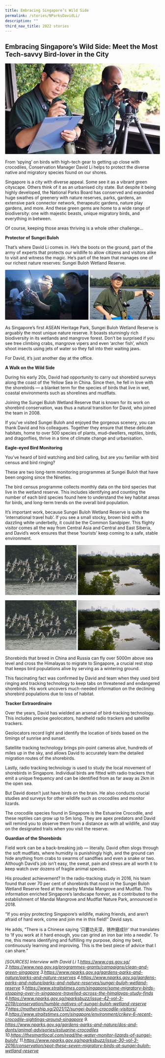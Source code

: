 ```yaml
---
title: Embracing Singapore’s Wild Side
permalink: /stories/NParksDavidLi/
description: ""
third_nav_title: 2022 stories
---
```

## Embracing Singapore’s Wild Side: Meet the Most Tech-savvy Bird-lover in the City 

![](/images/Stories/2022%20stories/Wild%20side/wild%20side%201.png)

From ‘spying’ on birds with high-tech gear to getting up close with crocodiles, Conservation Manager David Li helps to protect the diverse native and migratory species found on our shores. 

Singapore is a city with diverse appeal. Some see it as a vibrant green cityscape. Others think of it as an urbanised city state. But despite it being highly developed, the National Parks Board has conserved and expanded huge swathes of greenery with nature reserves, parks, gardens, an extensive park connector network, therapeutic gardens, nature play gardens, and more. And these green gems are home to a wide range of biodiversity: one with majestic beasts, unique migratory birds, and everything in between. 

Of course, keeping those areas thriving is a whole other challenge…

**Protector of Sungei Buloh**

That’s where David Li comes in. He’s the boots on the ground, part of the army of experts that protects our wildlife to allow citizens and visitors alike to visit and witness the magic. He’s part of the team that manages one of our richest nature reserves: Sungei Buloh Wetland Reserve.      

![](/images/Stories/2022%20stories/Wild%20side/wild%20side%202.png)
          
As Singapore’s first ASEAN Heritage Park, Sungei Buloh Wetland Reserve is arguably the most unique nature reserve. It boasts stunningly rich biodiversity in its wetlands and mangrove forest. Don’t be surprised if you see tree climbing crabs, mangrove vipers and even ‘archer fish’, which shoot insects using jets of water so they fall into their waiting jaws.      
 
For David, it’s just another day at the office.
 
**A Walk on the Wild Side**

During his early 20s, David had opportunity to carry out shorebird surveys along the coast of the Yellow Sea in China. Since then, he fell in love with the shorebirds — a blanket term for the species of birds that live in wet, coastal environments such as shorelines and mudflats.
 
Joining the Sungei Buloh Wetland Reserve that is known for its work on shorebird conservation, was thus a natural transition for David, who joined the team in 2008.  
 
If you’ve visited Sungei Buloh and enjoyed the gorgeous scenery, you can thank David and his colleagues. Together they ensure that these delicate habitats, home to over 500 species of plants, mud-dwellers, reptiles, birds, and dragonflies, thrive in a time of climate change and urbanisation.
 
**Eagle-eyed Bird Monitoring**

You’ve heard of bird watching and bird calling, but are you familiar with bird census and bird ringing? 
 
These are two long-term monitoring programmes at Sungei Buloh that have been ongoing since the Nineties.
 
The bird census programme collects monthly data on the bird species that live in the wetland reserve. This includes identifying and counting the number of each bird species found here to understand the key habitat areas for birds, and long-term trends on the overall bird population.
     
It’s important work, because Sungei Buloh Wetland Reserve is quite the ‘international travel hub’. If you see a small stocky, brown bird with a dazzling white underbelly, it could be the Common Sandpiper. This flighty visitor comes all the way from Central Asia and Central and East Siberia, and David’s work ensures that these ‘tourists’ keep coming to a safe, stable environment.

![](/images/Stories/2022%20stories/Wild%20side/wild%20side%203.png)

<img src="/images/Stories/2022%20stories/Wild%20side/wild%20side%203.png" style="width:600px;height:auto;">
<br clear="left">

Shorebirds that breed in China and Russia can fly over 5000m above sea level and cross the Himalayas to migrate to Singapore, a crucial rest stop that keeps bird populations alive by serving as a wintering ground.
 
This fascinating fact was confirmed by David and team when they used bird ringing and tracking technology to keep tabs on threatened and endangered shorebirds. His work uncovers much-needed information on the declining shorebird populations due to loss of habitat. 

**Tracker Extraordinaire**

Over the years, David has wielded an arsenal of bird-tracking technology. This includes  precise geolocators,  handheld radio trackers and  satellite trackers. 
 
Geolocators record light and identify the location of birds based on the timings of sunrise and sunset.  
 
Satellite tracking technology brings pin-point cameras alive, hundreds of miles up in the sky, and allows David to accurately learn the detailed migration routes of the shorebirds. 
 
Lastly, radio tracking technology is used to study the local movement of shorebirds in Singapore. Individual birds are fitted with radio trackers that emit a unique frequency and can be identified from as far away as 2km in the open sea. 
 
But David doesn’t just have birds on the brain. He also conducts crucial studies and surveys for other wildlife such as crocodiles and monitor lizards.
 
The crocodile species found in Singapore is the Estuarine Crocodile, and these reptiles can grow up to 5m long. They are apex predators and David will remind you to observe them from a distance as with all wildlife, and stay on the designated trails when you visit the reserve.      
 
**Guardian of the Shorebirds**

Field work can be a back-breaking job — literally. David often slogs through the soft mudflats, where humidity is punishingly high, and the ground can hide anything from crabs to swarms of sandflies and even a snake or two. Although David’s job isn’t easy, the sweat, pain and stress are all worth it to keep watch over dozens of fragile animal species. 

His proudest achievement? In the radio-tracking study in 2016, his team found that over 70 per cent of shorebirds that roost in the Sungei Buloh Wetland Reserve feed at the nearby Mandai Mangrove and Mudflat. This information enriched Singapore’s landscape forever, as it contributed to the establishment of Mandai Mangrove and Mudflat Nature Park, announced in 2018. 
 
“If you enjoy protecting Singapore’s wildlife, making friends, and aren’t afraid of hard work, come and join me in this field!” David says. 
 
He adds, “There is a Chinese saying ‘只要功夫深，铁杵磨成针’ that translates to ‘If you work at it hard enough, you can grind an iron bar into a needle’. To me, this means identifying and fulfilling my purpose, doing my best, continuously learning and improving. This is the best piece of advice that I can share.” 

###### [SOURCES] Interview with David Li 1.https://www.cgs.gov.sg/ 2.https://www.nea.gov.sg/programmes-grants/campaigns/clean-and-green-singapore 3.https://www.nparks.gov.sg/gardens-parks-and-nature/parks-and-nature-reserves 4.https://www.nparks.gov.sg/gardens-parks-and-nature/parks-and-nature-reserves/sungei-buloh-wetland-reserve 5.https://www.straitstimes.com/singapore/some-migratory-birds-stopping-over-in-singapore-travelled-across-the-himalayas-study-finds 6.https://www.nparks.gov.sg/nparksbuzz/issue-42-vol-3-2019/conservation/humble-natives-of-sungei-buloh-wetland-reserve 7.https://mothership.sg/2021/12/sungei-buloh-crocodile-visitors/ 8.https://www.straitstimes.com/singapore/environment/crikey-6-recent-crocodile-sightings-around-singapore 9. https://www.nparks.gov.sg/gardens-parks-and-nature/dos-and-donts/animal-advisories/estuarine-crocodiles 10.https://thesmartlocal.com/read/the-water-monitor-lizards-of-sungei-buloh/ 11.https://www.nparks.gov.sg/nparksbuzz/issue-30-vol-3-2016/conservation/spot-these-seven-migratory-birds-at-sungei-buloh-wetland-reserve